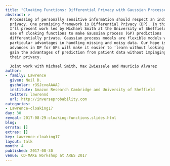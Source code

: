 ```yaml
---
title: "Cloaking Functions: Differential Privacy with Gaussian Processes"
abstract: > 
  Processing of personally sensitive information should respect an individual's
  privacy. One promising framework is Differential Privacy (DP). In this talk
  I'll present work led by Michael Smith at the University of Sheffield on the
  use of cloaking functions to make Gaussian process (GP) predictions
  differentially private. Gaussian process models are flexible models with
  particular advantages in handling missing and noisy data. Our hope is that
  advances in DP for GPs will make it easier to 'learn without looking', i.e.
  gain the advantages of prediction from patient data without impinging on
  their privacy.

  Joint work with Michael Smith, Max Zwiessele and Mauricio Alvarez
author:
- family: Lawrence
  given: Neil D.
  gscholar: r3SJcvoAAAAJ
  institute: Amazon Research Cambridge and University of Sheffield
  twitter: lawrennd
  url: http://inverseprobability.com
categories:
- Lawrence-cloaking17
day: 30
reveal: 2017-08-29-cloaking-functions.slides.html
blog:
errata: []
extras: []
key: Lawrence-cloaking17
layout: talk
month: 4
published: 2017-08-30
venue: CD-MAKE Workshop at ARES 2017
---
```


